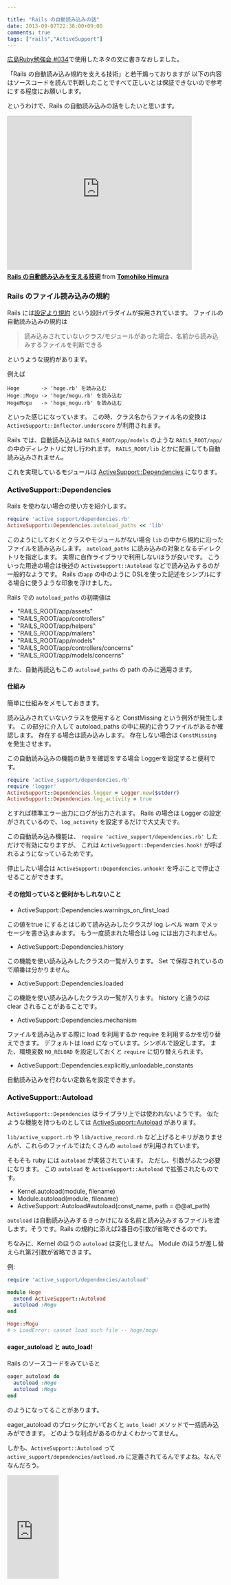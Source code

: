 ```yaml
---

title: "Rails の自動読み込みの話"
date: 2013-09-07T22:38:00+09:00
comments: true
tags: ["rails","ActiveSupport"]
---
```


[広島Ruby勉強会 #034](http://hiroshimarb.github.io/blog/2013/09/07/hiroshimarb-34/)で使用したネタの文に書きなおしました。

「Rails の自動読み込み規約を支える技術」と若干煽っておりますが
以下の内容はソースコードを読んで判断したことですべて正しいとは保証できないので参考にする程度にお願いします。

というわけで、Rails の自動読み込みの話をしたいと思います。

<iframe src="http://www.slideshare.net/slideshow/embed_code/25983089" width="427" height="356" frameborder="0" marginwidth="0" marginheight="0" scrolling="no" style="border:1px solid #CCC;border-width:1px 1px 0;margin-bottom:5px" allowfullscreen webkitallowfullscreen mozallowfullscreen> </iframe> <div style="margin-bottom:5px"> <strong> <a href="https://www.slideshare.net/TomohikoHimura/rails-25983089" title="Rails の自動読み込みを支える技術" target="_blank">Rails の自動読み込みを支える技術</a> </strong> from <strong><a href="http://www.slideshare.net/TomohikoHimura" target="_blank">Tomohiko Himura</a></strong> </div>

### Rails のファイル読み込みの規約

Rails には[設定より規約](http://ja.wikipedia.org/wiki/%E8%A8%AD%E5%AE%9A%E3%82%88%E3%82%8A%E8%A6%8F%E7%B4%84) という設計パラダイムが採用されています。
ファイルの自動読み込みの規約は

> 読み込みされていないクラス/モジュールがあった場合、名前から読み込みするファイルを判断できる

というような規約があります。

例えば

```
Hoge       -> 'hoge.rb' を読み込む
Hoge::Mogu -> 'hoge/mogu.rb' を読み込む
HogeMogu   -> 'hoge_mogu.rb' を読み込む
```

といった感じになっています。
この時、クラス名からファイル名の変換は `ActiveSupport::Inflector.underscore` が利用されます。

Rails では、自動読み込みは `RAILS_ROOT/app/models` のような `RAILS_ROOT/app/` の中のディレクトリに対し行われます。
`RAILS_ROOT/lib` とかに配置しても自動読み込みされません。

これを実現しているモジュールは [ActiveSupport::Dependencies](https://github.com/rails/rails/blob/master/activesupport/lib/active_support/dependencies.rb) になります。

### ActiveSupport::Dependencies

Rails を使わない場合の使い方を紹介します。

```ruby
require 'active_support/dependencies.rb'
ActiveSupport::Dependencies.autoload_paths << 'lib'
```

このようにしておくとクラスやモジュールがない場合 `lib` の中から規約に沿ったファイルを読み込みします。
`autoload_paths` に読み込みの対象となるディレクトリを指定します。
実際に自作ライブラリで利用しないほうが良いです。
こういった用途の場合は後述の `ActiveSupport::Autoload` などで読み込みするのが一般的なようです。
Rails の`app` の中のように DSLを使った記述をシンプルにする場合に使うような印象を浮けました。

Rails での `autoload_paths` の初期値は

* "RAILS_ROOT/app/assets"
* "RAILS_ROOT/app/controllers"
* "RAILS_ROOT/app/helpers"
* "RAILS_ROOT/app/mailers"
* "RAILS_ROOT/app/models"
* "RAILS_ROOT/app/controllers/concerns"
* "RAILS_ROOT/app/models/concerns"

また、自動再読込もこの `autoload_paths` の path のみに適用さます。

#### 仕組み

簡単に仕組みをメモしておきます。

読み込みされていないクラスを使用すると ConstMissing という例外が発生します。
この部分に介入して autoload_paths の中に規約に合うファイルがあるか確認します。
存在する場合は読み込みします。
存在しない場合は `ConstMissing` を発生させます。

この自動読み込みの機能の動きを確認をする場合 Loggerを設定すると便利です。

```ruby
require 'active_support/dependencies.rb'
require 'logger'
ActiveSupport::Dependencies.logger = Logger.new($stderr)
ActiveSupport::Dependencies.log_activity = true
```

とすれば標準エラー出力にログが出力されます。
Rails の場合は Logger の設定がされているので、`log_activety` を設定するだけで大丈夫です。

この自動読み込み機能は、
`require 'active_support/dependencies.rb'` しただけで有効になりますが、
これは `ActiveSupport::Dependencies.hook!` が呼ばれるようになっているためです。

停止したい場合は `ActiveSupport::Dependencies.unhook!` を呼ぶことで停止させることができます。

#### その他知っていると便利かもしれないこと

* ActiveSupport::Dependencies.warnings_on_first_load

この値をtrue にするとはじめて読み込みしたクラスが log レベル warn でメッセージを書き込まみます。
もう一度読まれた場合は Log には出力されません。

* ActiveSupport::Dependencies.history

この機能を使い読み込みしたクラスの一覧が入ります。
Set で保存されているので順番は分かりません。

* ActiveSupport::Dependencies.loaded

この機能を使い読み込みしたクラスの一覧が入ります。
history と違うのは clear されることがあることです。

* ActiveSupport::Dependencies.mechanism

ファイルを読み込みする際に load を利用するか require を利用するかを切り替えできます。
デフォルトは load になっています。シンボルで設定します。
また、環境変数 `NO_RELOAD` を設定しておくと `require` に切り替えられます。
* ActiveSupport::Dependencies.explicitly_unloadable_constants

自動読み込みを行わない定数名を設定できます。

### ActiveSupport::Autoload

`ActiveSupport::Dependencies` はライブラリ上では使われないようです。
似たような機能を持つものとしては [ActiveSupport::Autoload](https://github.com/rails/rails/blob/master/activesupport/lib/active_support/dependencies/autoload.rb) があります。

`lib/active_support.rb` や `lib/active_record.rb` など上げるとキリがありませんが、これらのファイルではたくさんの `autoload` が利用されています。

そもそも ruby には `autoload` が実装されています。
ただし、引数がふたつ必要になります。
この `autoload` を `ActiveSupport::Autoload` で拡張されたものです。

* Kernel.autoload(module, filename)
* Module.autoload(module, filename)
* ActiveSupport::Autoload#autoload(const_name, path = @@at_path)


`autoload` は自動読み込みするきっかけになる名前と読み込みするファイルを渡します。そうです。Rails の規約に添えば2番目の引数が省略できるのです。

ちなみに、Kernel のほうの `autoload` は変化しません。
Module のほうが差し替えられ第2引数が省略できます。

例:

```ruby
require 'active_support/dependencies/autoload'

module Hoge
  extend ActiveSupport::Autoload
  autoload :Mogu
end

Hoge::Mogu
# > LoadError: cannot load such file -- hoge/mogu
```

#### eager_autoload と auto_load!

Rails のソースコードをみていると

```ruby
eager_autoload do
  autoload :Hoge
  autoload :Mogu
end
```

のようになってることがあります。

eager_autoload のブロックにかいておくと `auto_load!` メソッドで一括読み込みができます。
どのような利点があるのかよくわかってません。

しかも、`ActiveSupport::Autoload` って `active_support/dependencies/autload.rb` に定義されてるんですよね。なんでなんだろう。


<iframe src="http://rcm-fe.amazon-adsystem.com/e/cm?lt1=_blank&bc1=000000&IS2=1&bg1=FFFFFF&fc1=000000&lc1=0000FF&t=eiel-22&o=9&p=8&l=as4&m=amazon&f=ifr&ref=ss_til&asins=B00P0UR1RU" style="width:120px;height:240px;" scrolling="no" marginwidth="0" marginheight="0" frameborder="0"></iframe>
